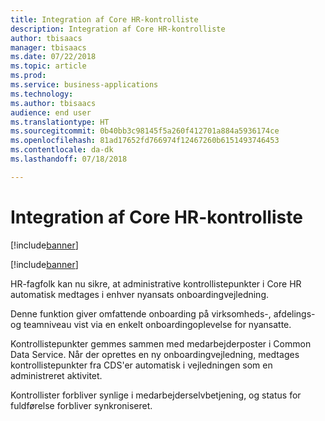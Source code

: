 ```yaml
---
title: Integration af Core HR-kontrolliste
description: Integration af Core HR-kontrolliste
author: tbisaacs
manager: tbisaacs
ms.date: 07/22/2018
ms.topic: article
ms.prod: 
ms.service: business-applications
ms.technology: 
ms.author: tbisaacs
audience: end user
ms.translationtype: HT
ms.sourcegitcommit: 0b40bb3c98145f5a260f412701a884a5936174ce
ms.openlocfilehash: 81ad17652fd766974f12467260b6151493746453
ms.contentlocale: da-dk
ms.lasthandoff: 07/18/2018

---
```

#  <a name="corehr-checklist-integration"></a>Integration af Core HR-kontrolliste

[!include[banner](../../../includes/banner.md)]

[!include[banner](../../../includes/public-preview.md)]

HR-fagfolk kan nu sikre, at administrative kontrollistepunkter i Core HR automatisk medtages i enhver nyansats onboardingvejledning.

Denne funktion giver omfattende onboarding på virksomheds-, afdelings- og teamniveau vist via en enkelt onboardingoplevelse for nyansatte.

Kontrollistepunkter gemmes sammen med medarbejderposter i Common Data Service. Når der oprettes en ny onboardingvejledning, medtages kontrollistepunkter fra CDS'er automatisk i vejledningen som en administreret aktivitet. 

Kontrollister forbliver synlige i medarbejderselvbetjening, og status for fuldførelse forbliver synkroniseret.

<!--
## Who uses this feature
HR professionals
## License required
Talent license 
## Development status
Planning
## Target timeframe
Public Preview: September
-->

